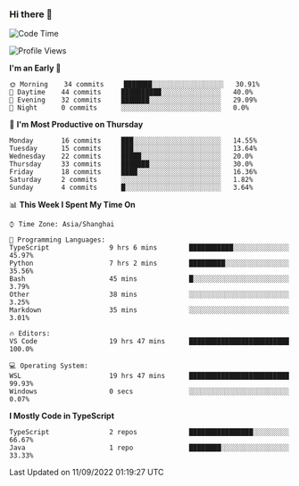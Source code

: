 ### Hi there 👋

<!--
**waynelwz/waynelwz** is a ✨ _special_ ✨ repository because its `README.md` (this file) appears on your GitHub profile.

Here are some ideas to get you started:

- 🔭 I’m currently working on ...
- 🌱 I’m currently learning ...
- 👯 I’m looking to collaborate on ...
- 🤔 I’m looking for help with ...
- 💬 Ask me about ...
- 📫 How to reach me: ...
- 😄 Pronouns: ...
- ⚡ Fun fact: ...
-->

<!--START_SECTION:waka-->
![Code Time](http://img.shields.io/badge/Code%20Time-438%20hrs%2020%20mins-blue)

![Profile Views](http://img.shields.io/badge/Profile%20Views-0-blue)

**I'm an Early 🐤** 

```text
🌞 Morning    34 commits     ███████░░░░░░░░░░░░░░░░░░   30.91% 
🌆 Daytime    44 commits     ██████████░░░░░░░░░░░░░░░   40.0% 
🌃 Evening    32 commits     ███████░░░░░░░░░░░░░░░░░░   29.09% 
🌙 Night      0 commits      ░░░░░░░░░░░░░░░░░░░░░░░░░   0.0%

```
📅 **I'm Most Productive on Thursday** 

```text
Monday       16 commits     ███░░░░░░░░░░░░░░░░░░░░░░   14.55% 
Tuesday      15 commits     ███░░░░░░░░░░░░░░░░░░░░░░   13.64% 
Wednesday    22 commits     █████░░░░░░░░░░░░░░░░░░░░   20.0% 
Thursday     33 commits     ███████░░░░░░░░░░░░░░░░░░   30.0% 
Friday       18 commits     ████░░░░░░░░░░░░░░░░░░░░░   16.36% 
Saturday     2 commits      ░░░░░░░░░░░░░░░░░░░░░░░░░   1.82% 
Sunday       4 commits      █░░░░░░░░░░░░░░░░░░░░░░░░   3.64%

```


📊 **This Week I Spent My Time On** 

```text
⌚︎ Time Zone: Asia/Shanghai

💬 Programming Languages: 
TypeScript               9 hrs 6 mins        ███████████░░░░░░░░░░░░░░   45.97% 
Python                   7 hrs 2 mins        █████████░░░░░░░░░░░░░░░░   35.56% 
Bash                     45 mins             █░░░░░░░░░░░░░░░░░░░░░░░░   3.79% 
Other                    38 mins             ░░░░░░░░░░░░░░░░░░░░░░░░░   3.25% 
Markdown                 35 mins             ░░░░░░░░░░░░░░░░░░░░░░░░░   3.01%

🔥 Editors: 
VS Code                  19 hrs 47 mins      █████████████████████████   100.0%

💻 Operating System: 
WSL                      19 hrs 47 mins      █████████████████████████   99.93% 
Windows                  0 secs              ░░░░░░░░░░░░░░░░░░░░░░░░░   0.07%

```

**I Mostly Code in TypeScript** 

```text
TypeScript               2 repos             ████████████████░░░░░░░░░   66.67% 
Java                     1 repo              ████████░░░░░░░░░░░░░░░░░   33.33%

```



 Last Updated on 11/09/2022 01:19:27 UTC
<!--END_SECTION:waka-->
